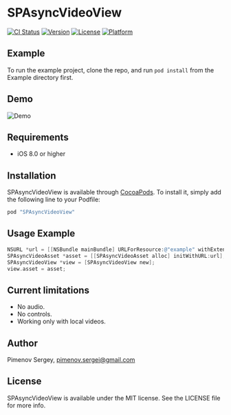 # SPAsyncVideoView

[![CI Status](http://img.shields.io/travis/xquezme/SPAsyncVideoView.svg?style=flat)](https://travis-ci.org/xquezme/SPAsyncVideoView)
[![Version](https://img.shields.io/cocoapods/v/SPAsyncVideoView.svg?style=flat)](http://cocoapods.org/pods/SPAsyncVideoView)
[![License](https://img.shields.io/cocoapods/l/SPAsyncVideoView.svg?style=flat)](http://cocoapods.org/pods/SPAsyncVideoView)
[![Platform](https://img.shields.io/cocoapods/p/SPAsyncVideoView.svg?style=flat)](http://cocoapods.org/pods/SPAsyncVideoView)

## Example

To run the example project, clone the repo, and run `pod install` from the Example directory first.

## Demo

![Demo](https://raw.githubusercontent.com/xquezme/SPAsyncVideoView/gh-pages/preview.gif)

## Requirements

* iOS 8.0 or higher

## Installation

SPAsyncVideoView is available through [CocoaPods](http://cocoapods.org). To install
it, simply add the following line to your Podfile:

```ruby
pod "SPAsyncVideoView"
```

## Usage Example

``` objective-c
NSURL *url = [[NSBundle mainBundle] URLForResource:@"example" withExtension:@"mp4"];
SPAsyncVideoAsset *asset = [[SPAsyncVideoAsset alloc] initWithURL:url];
SPAsyncVideoView *view = [SPAsyncVideoView new];
view.asset = asset;
```

## Current limitations

* No audio.
* No controls.
* Working only with local videos.


## Author

Pimenov Sergey, pimenov.sergei@gmail.com

## License

SPAsyncVideoView is available under the MIT license. See the LICENSE file for more info.
